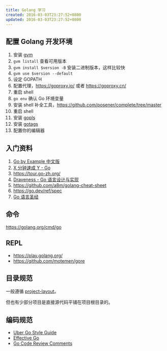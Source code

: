 ```yaml
---
title: Golang 学习
created: 2016-03-03T23:27:52+0800
updated: 2016-03-03T23:27:52+0800
---
```



## 配置 Golang 开发环境

1. 安装 [gvm](https://github.com/moovweb/gvm)
1. `gvm listall` 查看可用版本
1. `gvm install $version -B` 安装二进制版本，这样比较快
1. `gvm use $version --default`
1. 设定 GOPATH
1. 配置代理，https://goproxy.io/ 或者 https://goproxy.cn/
1. 重启 shell
1. `go env` 确认 Go 环境变量
1. 安装 shell 补全工具，https://github.com/posener/complete/tree/master
1. 重启 shell
1. 安装 [gopls](https://github.com/golang/tools/tree/master/gopls#installation)
1. 安装 [gotags](https://github.com/jstemmer/gotags)
1. 配置你的编辑器

## 入门资料

1. [Go by Example 中文版](https://gobyexample-cn.github.io/)
2. [X 分钟速成 Y - Go](https://learnxinyminutes.com/docs/zh-cn/go-cn)
3. https://tour.go-zh.org/
4. [Draveness - Go 语言设计与实现](https://draveness.me/golang)
5. https://github.com/a8m/golang-cheat-sheet
6. https://go.dev/ref/spec
7. [Go 语言圣经](http://shouce.jb51.net/gopl-zh)

## 命令

https://golang.org/cmd/go

## REPL

- https://play.golang.org/
- https://github.com/motemen/gore

## 目录规范

一般遵循 [project-layout](https://github.com/golang-standards/project-layout)。

但也有少部分项目是直接源代码平铺在项目根目录的。

## 编码规范

- [Uber Go Style Guide](https://github.com/uber-go/guide/blob/master/style.md)
- [Effective Go](https://golang.org/doc/effective_go.html)
- [Go Code Review Comments](https://github.com/golang/go/wiki/CodeReviewComments)
